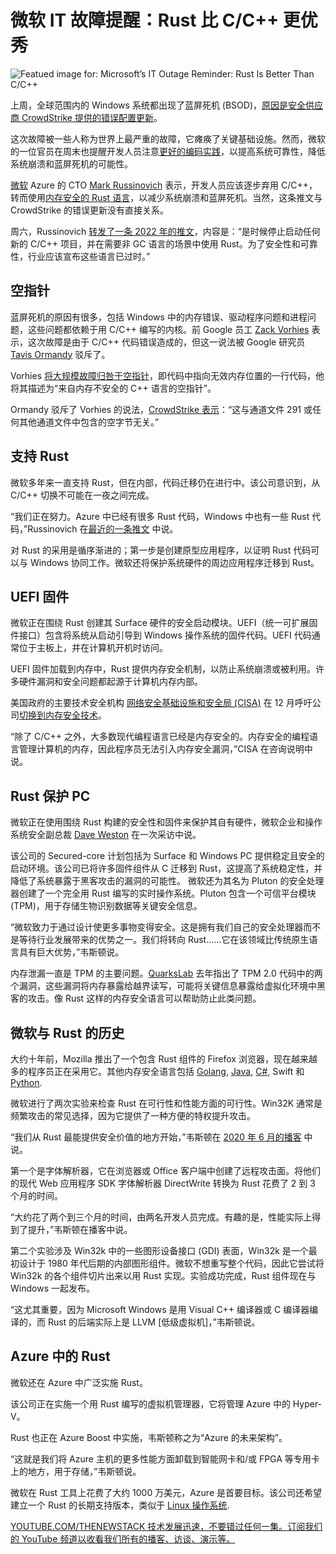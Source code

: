 # 微软 IT 故障提醒：Rust 比 C/C++ 更优秀

![Featued image for: Microsoft’s IT Outage Reminder: Rust Is Better Than C/C++](https://cdn.thenewstack.io/media/2024/07/9caafb56-airport-2373727_1280-1024x682.jpg)

上周，全球范围内的 Windows 系统都出现了蓝屏死机 (BSOD)，[原因是安全供应商 CrowdStrike 提供的错误配置更新](https://thenewstack.io/7-urgent-lessons-from-the-crowdstrike-disaster/)。

这次故障被一些人称为世界上最严重的故障，它瘫痪了关键基础设施。然而，微软的一位官员在周末也提醒开发人员注意[更好的编码实践](https://thenewstack.io/infrastructure-as-code-6-best-practices-for-securing-applications/)，以提高系统可靠性，降低系统崩溃和蓝屏死机的可能性。

[微软](https://news.microsoft.com/?utm_content=inline+mention) Azure 的 CTO [Mark Russinovich](https://www.linkedin.com/in/markrussinovich/) 表示，开发人员应该逐步弃用 C/C++，转而使用[内存安全的 Rust 语言](https://thenewstack.io/rust-the-future-of-fail-safe-software-development/)，以减少系统崩溃和蓝屏死机。当然，这条推文与 CrowdStrike 的错误更新没有直接关系。

周六，Russinovich [转发了一条 2022 年的推文](https://x.com/markrussinovich/status/1814853234445722076)，内容是：“是时候停止启动任何新的 C/C++ 项目，并在需要非 GC 语言的场景中使用 Rust。为了安全性和可靠性，行业应该宣布这些语言已过时。”

## 空指针

蓝屏死机的原因有很多，包括 Windows 中的内存错误、驱动程序问题和进程问题，这些问题都依赖于用 C/C++ 编写的内核。前 Google 员工 [Zack Vorhies](https://www.linkedin.com/in/zachvorhies/) 表示，这次故障是由于 C/C++ 代码错误造成的，但这一说法被 Google 研究员 [Tavis Ormandy](https://github.com/taviso) 驳斥了。

Vorhies [将大规模故障归咎于空指针](https://x.com/Perpetualmaniac/status/1814376668095754753)，即代码中指向无效内存位置的一行代码，他将其描述为“来自内存不安全的 C++ 语言的空指针”。

Ormandy 驳斥了 Vorhies 的说法，[CrowdStrike 表示](https://www.crowdstrike.com/blog/falcon-update-for-windows-hosts-technical-details/)：“这与通道文件 291 或任何其他通道文件中包含的空字节无关。”

## 支持 Rust

微软多年来一直支持 Rust，但在内部，代码迁移仍在进行中。该公司意识到，从 C/C++ 切换不可能在一夜之间完成。

“我们正在努力。Azure 中已经有很多 Rust 代码，Windows 中也有一些 Rust 代码，”Russinovich 在[最近的一条推文](https://x.com/markrussinovich/status/1815046656469225911) 中说。

对 Rust 的采用是循序渐进的；第一步是创建原型应用程序，以证明 Rust 代码可以与 Windows 协同工作。微软还将保护系统硬件的周边应用程序迁移到 Rust。

## UEFI 固件

微软正在围绕 Rust 创建其 Surface 硬件的安全启动模块。UEFI（统一可扩展固件接口）包含将系统从启动引导到 Windows 操作系统的固件代码。UEFI 代码通常位于主板上，并在计算机开机时访问。

UEFI 固件加载到内存中，Rust 提供内存安全机制，以防止系统崩溃或被利用。许多硬件漏洞和安全问题都起源于计算机内存内部。

美国政府的主要技术安全机构 [网络安全基础设施和安全局 (CISA)](https://thenewstack.io/why-does-the-nsa-care-about-the-software-supply-chain/) 在 12 月呼吁公司[切换到内存安全技术](https://www.cisa.gov/news-events/news/urgent-need-memory-safety-software-products)。

“除了 C/C++ 之外，大多数现代编程语言已经是内存安全的。内存安全的编程语言管理计算机的内存，因此程序员无法引入内存安全漏洞，”CISA 在咨询说明中说。

## Rust 保护 PC

微软正在使用围绕 Rust 构建的安全性和固件来保护其自有硬件，微软企业和操作系统安全副总裁 [Dave Weston](https://www.linkedin.com/in/dwizzzle/) 在一次采访中说。

该公司的 Secured-core 计划包括为 Surface 和 Windows PC 提供稳定且安全的启动环境。该公司已将许多固件组件从 C 迁移到 Rust，这提高了系统稳定性，并降低了系统暴露于黑客攻击的漏洞的可能性。
微软还为其名为 Pluton 的安全处理器创建了一个完全用 Rust 编写的实时操作系统。Pluton 包含一个可信平台模块 (TPM)，用于存储生物识别数据等关键安全信息。

“微软致力于通过设计使更多事物变得安全。这是拥有我们自己的安全处理器而不是等待行业发展带来的优势之一。我们将转向 Rust……它在该领域比传统原生语言具有巨大优势，”韦斯顿说。

内存泄漏一直是 TPM 的主要问题。[QuarksLab](https://blog.quarkslab.com/vulnerabilities-in-the-tpm-20-reference-implementation-code.html) 去年指出了 TPM 2.0 代码中的两个漏洞，这些漏洞将内存暴露给越界读写，可能将关键信息暴露给虚拟化环境中黑客的攻击。像 Rust 这样的内存安全语言可以帮助防止此类问题。

## 微软与 Rust 的历史

大约十年前，Mozilla 推出了一个包含 Rust 组件的 Firefox 浏览器，现在越来越多的程序员正在采用它。其他内存安全语言包括 [Golang](https://thenewstack.io/golang-what-are-constants-in-go-and-how-do-you-use-them/), [Java](https://thenewstack.io/java-22-making-java-more-attractive-for-ai-apps-workloads/), [C#](https://thenewstack.io/microsoft-we-are-not-abandoning-c-for-rust/), Swift 和 [Python](https://thenewstack.io/an-introduction-to-python-for-non-programmers/).

微软进行了两次实验来检查 Rust 在可行性和性能方面的可行性。Win32K 通常是频繁攻击的常见选择，因为它提供了一种方便的特权提升攻击。

“我们从 Rust 最能提供安全价值的地方开始，”韦斯顿在 [2020 年 6 月的播客](https://azuresecuritypodcast.azurewebsites.net/) 中说。

第一个是字体解析器，它在浏览器或 Office 客户端中创建了远程攻击面。将他们的现代 Web 应用程序 SDK 字体解析器 DirectWrite 转换为 Rust 花费了 2 到 3 个月的时间。

“大约花了两个到三个月的时间，由两名开发人员完成。有趣的是，性能实际上得到了提升，”韦斯顿在播客中说。

第二个实验涉及 Win32k 中的一些图形设备接口 (GDI) 表面，Win32k 是一个最初设计于 1980 年代后期的内部图形组件。微软不想重写整个代码，因此它尝试将 Win32k 的各个组件切片出来以用 Rust 实现。实验成功完成，Rust 组件现在与 Windows 一起发布。

“这尤其重要，因为 Microsoft Windows 是用 Visual C++ 编译器或 C 编译器编译的，而 Rust 的后端实际上是 LLVM [低级虚拟机]，”韦斯顿说。

## Azure 中的 Rust

微软还在 Azure 中广泛实施 Rust。

该公司正在实施一个用 Rust 编写的虚拟机管理器，它将管理 Azure 中的 Hyper-V。

Rust 也正在 Azure Boost 中实施，韦斯顿称之为“Azure 的未来架构”。

“这就是我们将 Azure 主机的更多性能方面卸载到智能网卡和/或 FPGA 等专用卡上的地方，用于存储，”韦斯顿说。

微软在 Rust 工具上花费了大约 1000 万美元，Azure 是首要目标。该公司还希望建立一个 Rust 的长期支持版本，类似于 [Linux 操作系统](https://thenewstack.io/rust-in-the-linux-kernel/).

[
YOUTUBE.COM/THENEWSTACK
技术发展迅速，不要错过任何一集。订阅我们的 YouTube
频道以收看我们所有的播客、访谈、演示等。
](https://youtube.com/thenewstack?sub_confirmation=1)